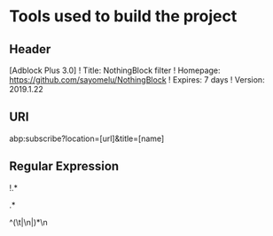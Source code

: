 # Tools used to build the project

## Header

[Adblock Plus 3.0]
! Title: NothingBlock filter
! Homepage: https://github.com/sayomelu/NothingBlock
! Expires: 7 days
! Version: 2019.1.22

## URI

abp:subscribe?location=[url]&title=[name]

## Regular Expression

!.*

.* 

^(\t|\n|)*\n
